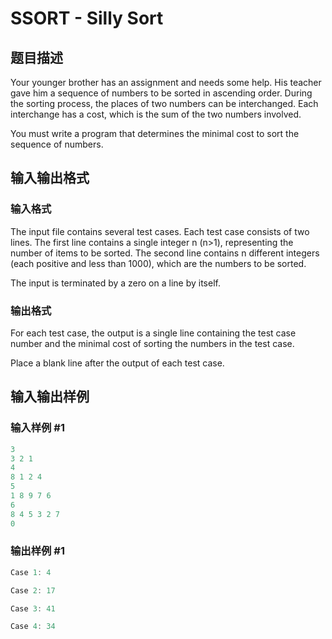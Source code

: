# SSORT - Silly Sort

## 题目描述

Your younger brother has an assignment and needs some help. His teacher gave him a sequence of numbers to be sorted in ascending order. During the sorting process, the places of two numbers can be interchanged. Each interchange has a cost, which is the sum of the two numbers involved.

You must write a program that determines the minimal cost to sort the sequence of numbers.

## 输入输出格式

### 输入格式

The input file contains several test cases. Each test case consists of two lines. The first line contains a single integer n (n>1), representing the number of items to be sorted. The second line contains n different integers (each positive and less than 1000), which are the numbers to be sorted.

The input is terminated by a zero on a line by itself.

### 输出格式

For each test case, the output is a single line containing the test case number and the minimal cost of sorting the numbers in the test case.

Place a blank line after the output of each test case.

## 输入输出样例

### 输入样例 #1

```cpp
3
3 2 1
4
8 1 2 4
5
1 8 9 7 6
6
8 4 5 3 2 7
0
```


### 输出样例 #1

```cpp
Case 1: 4

Case 2: 17

Case 3: 41

Case 4: 34
```


